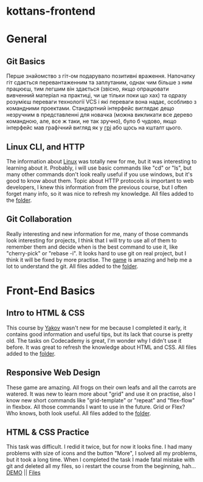 # kottans-frontend

# General
## Git Basics
Перше знайомство з гіт-ом подарувало позитивні враження. Напочатку гіт сдається перевантаженним та заплутаним, однак чим більше з ним працюєш, тим легшим він здається (звісно, якщо опрацювати вивченний матеріал на практиці, чи це тільки поки що хах) та одразу розумієш переваги технології VCS і які переваги вона надає, особливо з командними проектами. Стандартний інтерфейс виглядає дещо незручним в представленні для новачка (можна викликати все дерево командною, але, все ж таки, не так зручно), було б чудово, якщо інтерфейс мав графічний вигляд як у [грі](learngitbranching.js.org) або щось на кшталт цього.

## Linux CLI, and HTTP
The information about [Linux](https://linuxsurvival.com/linux-tutorial-introduction/) was totally new for me, but it was interesting to learning about it. Probably, i will use basic commands like "cd" or "ls", but many other commands don't look really useful if you use windows, but it's good to know about them.
Topic about HTTP protocols is important to web developers, I knew this information from the previous course, but I often forget many info, so it was nice to refresh my knowledge. All files added to the [folder](https://github.com/Ambeelight/kottans-frontend/tree/main/1.%20task_linux_cli).

## Git Collaboration
Really interesting and new information for me, many of those commands look interesting for projects, I think that I will try to use all of them to remember them and decide when is the best command to use it, like "cherry-pick" or "rebase -i". It looks hard to use git on real project, but I think it will be fixed by more practise. The [game](learngitbranching.js.org) is amazing and help me a lot to understand the git. All files added to the [folder](https://github.com/Ambeelight/kottans-frontend/tree/main/2.%20task_git_collaboration).

# Front-End Basics
## Intro to HTML & CSS
This course by [Yakov](https://www.coursera.org/learn/html-css-javascript-for-web-developers) wasn't new for me because I completed it early, it contains good information and useful tips, but its lack that course is pretty old. The tasks on Codecademy is great, I'm wonder why I didn't use it before. It was great to refresh the knowledge about HTML and CSS. All files added to the [folder](https://github.com/Ambeelight/kottans-frontend/tree/main/3.%20task_html_css_intro).

## Responsive Web Design
These game are amazing. All frogs on their own leafs and all the carrots are watered. It was new to learn more about "grid" and use it on practise, also I know new short commands like "grid-template" or "repeat" and "flex-flow" in flexbox. All those commands I want to use in the future. Grid or Flex? Who knows, both look useful. All files added to the [folder](https://github.com/Ambeelight/kottans-frontend/tree/main/4.%20task_responsive_web_design).

## HTML & CSS Practice
This task was difficult. I redid it twice, but for now it looks fine. I had many problems with size of icons and the button "More", I solved all my problems, but it took a long time. When I completed the task I made fatal mistake with git and deleted all my files, so i restart the course from the beginning, hah... 
[DEMO]() || [Files](https://github.com/Ambeelight/kottans-frontend/tree/main/5.%20html_css_popup)
